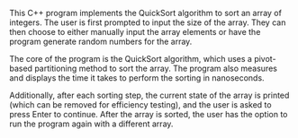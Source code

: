 This C++ program implements the QuickSort algorithm to sort an array of integers. The user is first prompted to input the size of the array. They can then choose to either manually input the array elements or have the program generate random numbers for the array.

The core of the program is the QuickSort algorithm, which uses a pivot-based partitioning method to sort the array. The program also measures and displays the time it takes to perform the sorting in nanoseconds.

Additionally, after each sorting step, the current state of the array is printed (which can be removed for efficiency testing), and the user is asked to press Enter to continue. After the array is sorted, the user has the option to run the program again with a different array.

